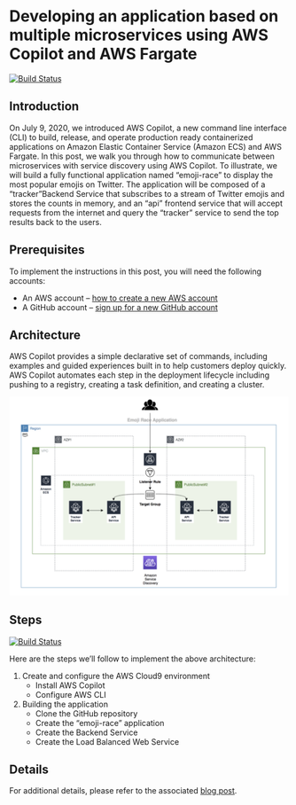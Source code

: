 # Developing an application based on multiple microservices using AWS Copilot and AWS Fargate
[![Build Status](https://travis-ci.org/joemccann/dillinger.svg?branch=master)](https://travis-ci.org/joemccann/dillinger)
## Introduction
On July 9, 2020, we introduced AWS Copilot, a new command line interface (CLI) to build, release, and operate production ready containerized applications on Amazon Elastic Container Service (Amazon ECS) and AWS Fargate. In this post, we walk you through how to communicate between microservices with service discovery using  AWS Copilot.
To illustrate, we will build a fully functional application named “emoji-race” to display the most popular emojis on Twitter. The application will be composed of a “tracker”Backend Service that subscribes to a stream of Twitter emojis and stores the counts in memory, and an “api” frontend service that will accept requests from the internet and query the “tracker” service to send the top results back to the users.

## Prerequisites
To implement the instructions in this post, you will need the following accounts:

* An AWS account – [how to create a new AWS account](https://aws.amazon.com/premiumsupport/knowledge-center/create-and-activate-aws-account/)
* A GitHub account – [sign up for a new GitHub account](https://help.github.com/en/github/getting-started-with-github/signing-up-for-a-new-github-account)


## Architecture
AWS Copilot provides a simple declarative set of commands, including examples and guided experiences built in to help customers deploy quickly. AWS Copilot automates each step in the deployment lifecycle including pushing to a registry, creating a task definition, and creating a cluster.

<img width="1042" alt="architecture-screenshot" src="images/Architecture.png">


## Steps
[![Build Status](https://travis-ci.org/joemccann/dillinger.svg?branch=master)](https://travis-ci.org/joemccann/dillinger)

Here are the steps we’ll follow to implement the above architecture:

1. Create and configure the AWS Cloud9 environment
    * Install AWS Copilot
    * Configure AWS CLI
2. Building the application
    * Clone the GitHub repository
    * Create the “emoji-race” application
    * Create the Backend Service
    * Create the Load Balanced Web Service

## Details
For additional details, please refer to the associated [blog post](https://aws.amazon.com/blogs/containers/developing-an-application-based-on-multiple-microservices-using-the-aws-copilot-and-aws-fargate/).
